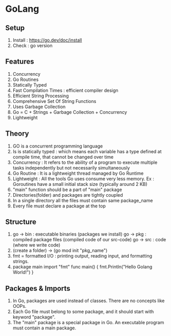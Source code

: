 # GoLang

## Setup

1. Install : https://go.dev/doc/install
2. Check : go version

## Features

1. Concurrency
2. Go Routines
3. Statically Typed
4. Fast Compilation Times : efficient compiler design
5. Efficient String Processing
6. Comprehensive Set Of String Functions
7. Uses Garbage Collection
8. Go = C + Strings + Garbage Collection + Concurrency
9. Lightweight

## Theory

1. GO is a concurrent programming language
2. Is is statically typed : which means each variable has a type defined at compile time, that cannot be changed over time
3. Concurrency : It refers to the ability of a program to execute multiple tasks independently but not necessarily simultaneously
4. Go Routine : It is a lightweight thread managed by Go Runtime
5. Lightweight : All the tools Go uses consume very less memory. Ex : Goroutines have a small initial stack size (typically around 2 KB)
6. "main" function should be a part of "main" package
7. Directories(folder) and packages are tightly coupled
8. In a single directory all the files must contain same package_name
9. Every file must declare a package at the top

## Structure

1. go -> bin : executable binaries (packages we install)
   go -> pkg : compiled package files (compiled code of our src-code)
   go -> src : code (where we write code)
2. (create a folder) -> (go mod init "pkg_name")
3. fmt = formatted I/O : printing output, reading input, and formatting strings.
4. package main
   import "fmt"
   func main() {
   fmt.Println("Hello Golang World!")
   }

## Packages & Imports

1. In Go, packages are used instead of classes. There are no concepts like OOPs.
2. Each Go file must belong to some package, and it should start with keyword "package".
3. The "main" package is a special package in Go. An executable program must contain a main package.
